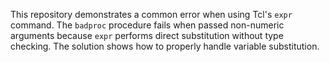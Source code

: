 This repository demonstrates a common error when using Tcl's `expr` command.  The `badproc` procedure fails when passed non-numeric arguments because `expr` performs direct substitution without type checking. The solution shows how to properly handle variable substitution.
